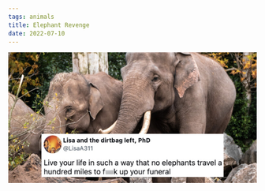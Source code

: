 ```yaml
---
tags: animals
title: Elephant Revenge
date: 2022-07-10
---
```


![elephant](https://raw.githubusercontent.com/muneer78/muneer78.github.io/master/images/elephant.jpg)
